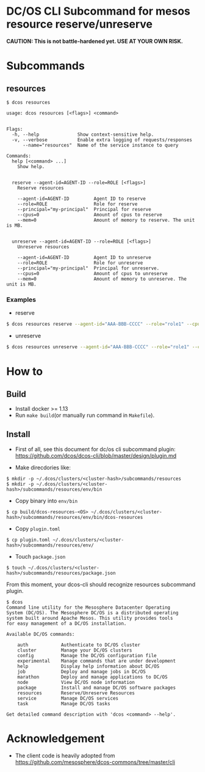 DC/OS CLI Subcommand for mesos resource reserve/unreserve
==========================================

**CAUTION: This is not battle-hardened yet. USE AT YOUR OWN RISK.** 

# Subcommands

## resources

```
$ dcos resources

usage: dcos resources [<flags>] <command>


Flags:
  -h, --help              Show context-sensitive help.
  -v, --verbose           Enable extra logging of requests/responses
      --name="resources"  Name of the service instance to query

Commands:
  help [<command> ...]
    Show help.


  reserve --agent-id=AGENT-ID --role=ROLE [<flags>]
    Reserve resources

    --agent-id=AGENT-ID         Agent ID to reserve
    --role=ROLE                 Role for reserve
    --principal="my-principal"  Principal for reserve
    --cpus=0                    Amount of cpus to reserve
    --mem=0                     Amount of memory to reserve. The unit is MB.


  unreserve --agent-id=AGENT-ID --role=ROLE [<flags>]
    Unreserve resources

    --agent-id=AGENT-ID         Agent ID to unreserve
    --role=ROLE                 Role for unreserve
    --principal="my-principal"  Principal for unreserve.
    --cpus=0                    Amount of cpus to unreserve
    --mem=0                     Amount of memory to unreserve. The unit is MB.

```

### Examples

* reserve

```sh
$ dcos resources reserve --agent-id="AAA-BBB-CCCC" --role="role1" --cpus=1 --mem=1024
```


* unreserve

```sh
$ dcos resources unreserve --agent-id="AAA-BBB-CCCC" --role="role1" --cpus=1 --mem=1024
```

# How to

## Build

* Install docker >= 1.13
* Run `make build`(or manually run command in `Makefile`).

## Install

* First of all, see this document for dc/os cli subcommand plugin: https://github.com/dcos/dcos-cli/blob/master/design/plugin.md

* Make direcdories like:
```
$ mkdir -p ~/.dcos/clusters/<cluster-hash>/subcommands/resources
$ mkdir -p ~/.dcos/clusters/<cluster-hash>/subcommands/resources/env/bin
```

* Copy binary into `env/bin`

```
$ cp build/dcos-resources-<OS> ~/.dcos/clusters/<cluster-hash>/subcommands/resources/env/bin/dcos-resources
```

* Copy `plugin.toml`

```
$ cp plugin.toml ~/.dcos/clusters/<cluster-hash>/subcommands/resources/env/
```

* Touch `package.json`

```
$ touch ~/.dcos/clusters/<cluster-hash>/subcommands/resources/package.json
```

From this moment, your dcos-cli should recognize resources subcommand plugin.

```
$ dcos
Command line utility for the Mesosphere Datacenter Operating
System (DC/OS). The Mesosphere DC/OS is a distributed operating
system built around Apache Mesos. This utility provides tools
for easy management of a DC/OS installation.

Available DC/OS commands:

	auth           	Authenticate to DC/OS cluster
	cluster        	Manage your DC/OS clusters
	config         	Manage the DC/OS configuration file
	experimental   	Manage commands that are under development
	help           	Display help information about DC/OS
	job            	Deploy and manage jobs in DC/OS
	marathon       	Deploy and manage applications to DC/OS
	node           	View DC/OS node information
	package        	Install and manage DC/OS software packages
	resources      	Reserve/Unreserve Resources
	service        	Manage DC/OS services
	task           	Manage DC/OS tasks

Get detailed command description with 'dcos <command> --help'.
```

# Acknowledgement

* The client code is heavily adopted from https://github.com/mesosphere/dcos-commons/tree/master/cli
